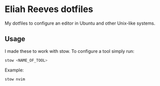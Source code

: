 # Eliah Reeves dotfiles

My dotfiles to configure an editor in Ubuntu and other Unix-like systems.

## Usage

I made these to work with stow. To configure a tool simply run:

```bash
stow <NAME_OF_TOOL>
```
Example:
```bash
stow nvim
```

```bash
